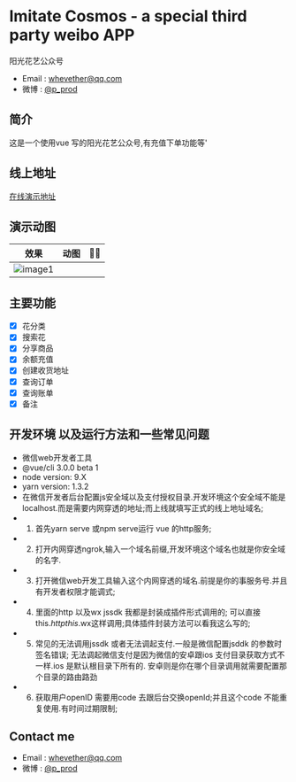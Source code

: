# Imitate Cosmos - a special third party weibo APP

阳光花艺公众号

- Email : whevether@qq.com
- 微博 : [@p_prod](https://weibo.com/5530559065/profile)

## 简介
这是一个使用vue 写的阳光花艺公众号,有充值下单功能等'
## 线上地址
<p><a href="http://flowerweb.okbounty.com/" title="演示" rel="nofollow" target="_blank">在线演示地址</a></p>

## 演示动图
| 效果 |动图 | 🎉🎉 |
| :----:  | :----: | :----: |
| ![image1](https://github.com/whevether/yghy-wx/screen/yghy.gif) 


## 主要功能
- [x] 花分类
- [x] 搜索花
- [x] 分享商品
- [x] 余额充值
- [x] 创建收货地址
- [x] 查询订单
- [x] 查询账单
- [x] 备注

## 开发环境 以及运行方法和一些常见问题
-  微信web开发者工具
-  @vue/cli 3.0.0 beta 1
- node version: 9.X
- yarn version: 1.3.2
- 在微信开发者后台配置js安全域以及支付授权目录.开发环境这个安全域不能是localhost.而是需要内网穿透的地址;而上线就填写正式的线上地址域名;  
- 1. 首先yarn serve 或npm serve运行  vue 的http服务;
- 2. 打开内网穿透ngrok,输入一个域名前缀,开发环境这个域名也就是你安全域的名字.
- 3. 打开微信web开发工具输入这个内网穿透的域名.前提是你的事服务号.并且有开发者权限才能调式;
- 4. 里面的http 以及wx jssdk 我都是封装成插件形式调用的; 可以直接  this.$http this.$wx这样调用;具体插件封装方法可以看我这么写的;
- 5. 常见的无法调用jssdk 或者无法调起支付.一般是微信配置jsddk 的参数时签名错误; 无法调起微信支付是因为微信的安卓跟ios 支付目录获取方式不一样.ios 是默认根目录下所有的.  安卓则是你在哪个目录调用就需要配置那个目录的路由路劲
- 6. 获取用户openID 需要用code 去跟后台交换openId;并且这个code 不能重复使用.有时间过期限制;

## Contact me
- Email : whevether@qq.com
- 微博 : [@p_prod](https://weibo.com/5530559065/profile)



